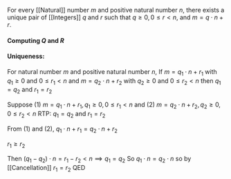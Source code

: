 For every [[Natural]] number $m$ and positive natural number $n$, there exists a unique pair of [[Integers]] $q$ and $r$ such that $q \geq 0, 0 \leq r < n$, and $m = q \cdot n + r$.

#### Computing $Q$ and $R$


#### Uniqueness:
For natural number $m$ and positive natural number $n$,
If $m = q_1 \cdot n + r_1$ with $q_1 \geq 0$ and $0 \leq r_1 < n$
and $m = q_2 \cdot n + r_2$ with $q_2 \geq 0$ and $0 \leq r_2 < n$
then $q_1 = q_2$ and $r_1 = r_2$

Suppose
(1) $m = q_1 \cdot n + r_1, q_1 \geq 0, 0 \leq r_1 < n$
and
(2) $m = q_2 \cdot n + r_2, q_2 \geq 0, 0 \leq r_2 < n$
RTP: $q_1 = q_2$ and $r_1 = r_2$

From (1) and (2), $q_1 \cdot n + r_1 = q_2 \cdot n + r_2$

$r_1 \geq r_2$

Then $(q_1 - q_2) \cdot n = r_1 - r_2 < n \implies q_1 = q_2$
So $q_1 \cdot n = q_2 \cdot n$ so by [[Cancellation]] $r_1 = r_2$
QED
